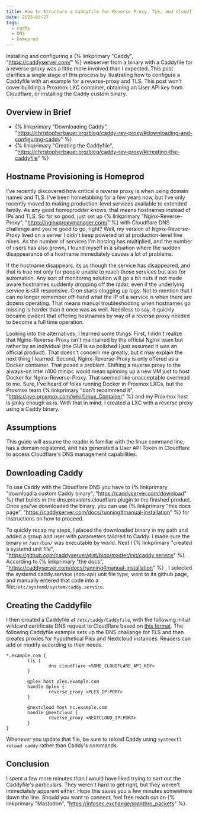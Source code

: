 ```yaml
---
title: How to Structure a Caddyfile for Reverse Proxy, TLS, and Cloudflare DNS
date: 2025-03-27
tags:
  - caddy
  - DNS
  - homeprod
---
```


Installing and configuring a {% linkprimary "Caddy", "https://caddyserver.com/" %} webserver from a binary with a Caddyfile for a reverse-proxy was a little more involved than I expected. This post clarifies a single stage of this process by illustrating how to configure a Caddyfile with an example for a reverse-proxy and TLS. This post won't cover building a Proxmox LXC container, obtaining an User API key from Cloudflare, or installing the Caddy custom binary.

## Overview in Brief

- {% linkprimary "Downloading Caddy", "https://christopherbauer.org/blog/caddy-rev-proxy/#downloading-and-configuring-caddy" %}
- {% linkprimary "Creating the Caddyfile", "https://christopherbauer.org/blog/caddy-rev-proxy/#creating-the-caddyfile" %}

## Hostname Provisioning is Homeprod

I've recently discovered how critical a reverse proxy is when using domain names and TLS. I've been homelabbing for a few years now, but I've only recently moved to making production-level services available to extended family. As any good homeprodder knows, that means hostnames instead of IPs and TLS. So far so good, just set up {% linkprimary "Nginx-Reverse-Proxy", "https://nginxproxymanager.com/" %} with Cloudflare DNS challenge and you're good to go, right? Well, my version of Nginx-Reverse-Proxy lived on a server I didn't keep powered on at production-level five nines. As the number of services I'm hosting has multiplied, and the number of users has also grown, I found myself in a situation where the sudden disappearance of a hostname immediately causes a lot of problems.

If the hostname disappears, its as though the service has disappeared, and that is true not only for people unable to reach those services but also for automation. Any sort of monitoring solution will go a bit nuts if not made aware hostnames suddenly dropping off the radar, even if the underlying service is still responsive. Cron starts clogging up logs. Not to mention that I can no longer remember off-hand what the IP of a service is when there are dozens operating. That means manual troubleshooting when hostnames go missing is harder than it once was as well. Needless to say, it quickly became evident that offering hostnames by way of a reverse proxy needed to become a full time operation.

Looking into the alternatives, I learned some things. First, I didn't realize that Nginx-Reverse-Proxy isn't maintained by the official Nginx team but rather by an individual (the GUI is so polished I just assumed it was an official product). That doesn't concern me greatly, but it may explain the next thing I learned. Second, Nginx-Reverse-Proxy is only offered as a Docker container. That posed a problem. Shifting a reverse proxy to the always-on Intel n100 minipc would mean spinning up a new VM just to host Docker for Nginx-Reverse-Proxy. That seemed like unacceptable overhead to me. Sure, I've heard of folks running Docker in Proxmox LXCs, but the Proxmox team {% linkprimary "don't recommend it", "https://pve.proxmox.com/wiki/Linux_Container" %} and my Proxmox host is janky enough as is. With that in mind, I created a LXC with a reverse proxy using a Caddy binary.

## Assumptions

This guide will assume the reader is familiar with the linux command line, has a domain registered, and has generated a User API Token in Cloudflare to access Cloudflare's DNS management capabilities.

## Downloading Caddy

To use Caddy with the Cloudflare DNS you have to {% linkprimary "download a custom Caddy binary", "https://caddyserver.com/download" %} that builds in the dns.providers.cloudflare plugin to the finished product. Once you've downloaded the binary, you can use {% linkprimary "this docs page", "https://caddyserver.com/docs/running#manual-installation" %} for instructions on how to proceed.

To quickly recap my steps, I placed the downloaded binary in my path and added a group and user with parameters tailored to Caddy. I made sure the binary in `/usr/bin/` was executable by world. Next I {% linkprimary "created a systemd unit file", "https://github.com/caddyserver/dist/blob/master/init/caddy.service" %}. According to {% linkprimary "the docs", "https://caddyserver.com/docs/running#manual-installation" %} , I selected the systemd caddy.service (non-api) unit file type, went to its github page, and manually entered that code into a file:`/etc/systemd/system/caddy.service`.

## Creating the Caddyfile

I then created a Caddyfile at `/etc/caddy/Caddyfile`, with the following initial wildcard certificate DNS request to Cloudflare based on [this format](https://caddyserver.com/docs/caddyfile/patterns#wildcard-certificates). The following Caddyfile example sets up the DNS challange for TLS and then creates proxies for hypothetical Plex and Nextcloud instances. Readers can add or modify according to their needs.

```shell
*.example.com {
        tls {
                dns cloudflare <SOME_CLOUDFLARE_API_KEY>
        }

        @plex host plex.example.com
        handle @plex {
                reverse_proxy <PLEX_IP:PORT>
        }

        @nextcloud host nc.example.com
        handle @nextcloud {
                reverse_proxy <NEXTCLOUD_IP:PORT>
        }
}
```

Whenever you update that file, be sure to reload Caddy using `systemctl reload caddy` rather than Caddy's commands.

## Conclusion

I spent a few more minutes than I would have liked trying to sort out the Caddyfile's particulars. They weren't hard to get right, but they weren't immediately apparent either. Hope this saves you a few minutes somewhere down the line. Should you want to connect, feel free reach out on {% linkprimary "Mastodon", "https://infosec.exchange/@anthro_packets" %}.
